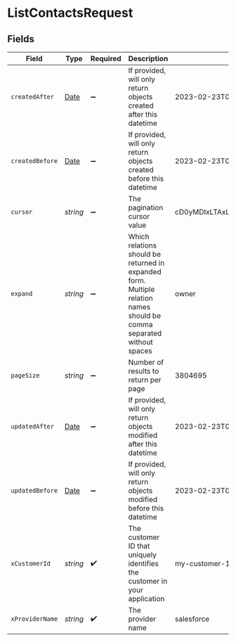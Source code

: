 # ListContactsRequest


## Fields

| Field                                                                                                                 | Type                                                                                                                  | Required                                                                                                              | Description                                                                                                           | Example                                                                                                               |
| --------------------------------------------------------------------------------------------------------------------- | --------------------------------------------------------------------------------------------------------------------- | --------------------------------------------------------------------------------------------------------------------- | --------------------------------------------------------------------------------------------------------------------- | --------------------------------------------------------------------------------------------------------------------- |
| `createdAfter`                                                                                                        | [Date](https://developer.mozilla.org/en-US/docs/Web/JavaScript/Reference/Global_Objects/Date)                         | :heavy_minus_sign:                                                                                                    | If provided, will only return objects created after this datetime                                                     | 2023-02-23T00:00:00.000Z                                                                                              |
| `createdBefore`                                                                                                       | [Date](https://developer.mozilla.org/en-US/docs/Web/JavaScript/Reference/Global_Objects/Date)                         | :heavy_minus_sign:                                                                                                    | If provided, will only return objects created before this datetime                                                    | 2023-02-23T00:00:00.000Z                                                                                              |
| `cursor`                                                                                                              | *string*                                                                                                              | :heavy_minus_sign:                                                                                                    | The pagination cursor value                                                                                           | cD0yMDIxLTAxLTA2KzAzJTNBMjQlM0E1My40MzQzMjYlMkIwMCUzQTAw                                                              |
| `expand`                                                                                                              | *string*                                                                                                              | :heavy_minus_sign:                                                                                                    | Which relations should be returned in expanded form. Multiple relation names should be comma separated without spaces | owner                                                                                                                 |
| `pageSize`                                                                                                            | *string*                                                                                                              | :heavy_minus_sign:                                                                                                    | Number of results to return per page                                                                                  | 3804695                                                                                                               |
| `updatedAfter`                                                                                                        | [Date](https://developer.mozilla.org/en-US/docs/Web/JavaScript/Reference/Global_Objects/Date)                         | :heavy_minus_sign:                                                                                                    | If provided, will only return objects modified after this datetime                                                    | 2023-02-23T00:00:00.000Z                                                                                              |
| `updatedBefore`                                                                                                       | [Date](https://developer.mozilla.org/en-US/docs/Web/JavaScript/Reference/Global_Objects/Date)                         | :heavy_minus_sign:                                                                                                    | If provided, will only return objects modified before this datetime                                                   | 2023-02-23T00:00:00.000Z                                                                                              |
| `xCustomerId`                                                                                                         | *string*                                                                                                              | :heavy_check_mark:                                                                                                    | The customer ID that uniquely identifies the customer in your application                                             | my-customer-1                                                                                                         |
| `xProviderName`                                                                                                       | *string*                                                                                                              | :heavy_check_mark:                                                                                                    | The provider name                                                                                                     | salesforce                                                                                                            |